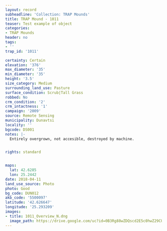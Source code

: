 ```yaml
---
layout: record
subheadline: 'Collection: TRAP Mounds'
title: TRAP Mound - 1011
teaser: Test example of object
categories:
- TRAP Mounds
header: no
tags:
- ''
trap_id: '1011'

certainty: Certain
elevation: '376'
max_diameter: '35'
min_diameter: '35'
height: '3.5'
size_category: Medium
surrounding_land_use: Pasture
surface_condition: Scrub|Tall Grass
robbed: No
crm_condition: '2'
crm_intactness: '1'
campaign: '2009'
source: Remote Sensing
municipality: Dunavtsi
locality: ''
bgcode: DS001
notes: |-
  Entirely overgrown, not accesible, destroyed by machine.


rights: standard


maps:
  lat: 42.6285
  lon: 25.2442
date: 2018-04-11
land_use_source: Photo
photo: Good
bg_code: DUN012
akb_code: '5500097'
latitude: '42.626647'
longitude: '25.293209'
images:
- title: 1011_Overview_N.dng
  image_path: https://drive.google.com/uc?id=0B3Rg88wZDQscd2E5c0hwZ29CUWc
---
```

